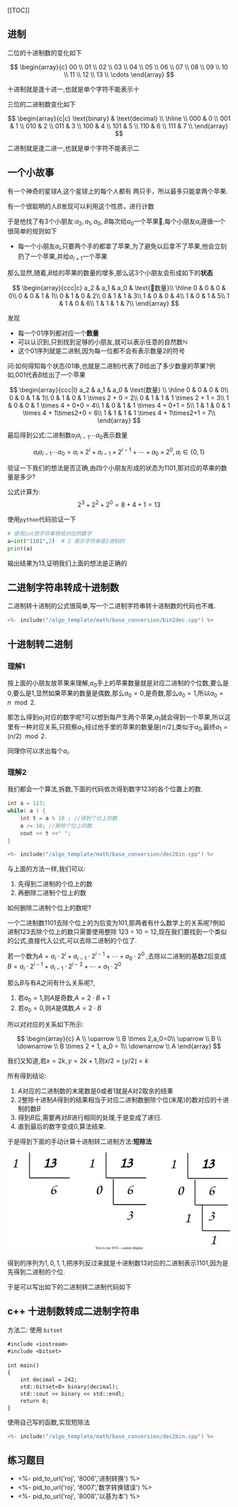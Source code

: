 [[TOC]]

## 进制

二位的十进制数的变化如下

$$
\begin{array}{c}
00 \\
01 \\
02 \\
03 \\
04 \\
05 \\
06 \\
07 \\
08 \\
09 \\
10 \\
11 \\
12 \\
13 \\
\cdots
\end{array}
$$

十进制就是逢十进一,也就是单个字符不能表示十

三位的二进制数变化如下

$$
\begin{array}{c|c}
\text{binary} & \text{decimal} \\
\hline \\
000 & 0 \\
001 & 1 \\
010 & 2 \\
011 & 3 \\
100 & 4 \\
101 & 5 \\
110 & 6 \\
111 & 7 \\
\end{array}
$$

二进制就是逢二进一,也就是单个字符不能表示二

## 一个小故事

有一个神奇的星球$A$,这个星球上的每个人都有
两只手，所以最多只能拿两个苹果.

有一个很聪明的人$B$发现可以利用这个性质，进行计数

于是他找了有$3$个小朋友:$a_2,a_1,a_0$, $B$每次给$a_0$一个苹果🍎,每个小朋友$a_i$遵循一个很简单的规则如下

- 每一个小朋友$a_i$,只要两个手的都拿了苹果,为了避免以后拿不了苹果,他会立刻扔了一个苹果,并给$a_{i+1}$一个苹果

那么显然,随着,$B$给的苹果的数量的增多,那么这3个小朋友会形成如下的**状态**

$$
\begin{array}{ccc|c}
a_2 & a_1 & a_0 & \text{🍎数量}\\
\hline
0 & 0 & 0 & 0\\
0 & 0 & 1 & 1\\
0 & 1 & 0 & 2\\ 
0 & 1 & 1 & 3\\ 
1 & 0 & 0 & 4\\ 
1 & 0 & 1 & 5\\ 
1 & 1 & 0 & 6\\ 
1 & 1 & 1 & 7\\ 
\end{array}
$$

发现

- 每一个$01$序列都对应一个**数量**
- 可以认识到,只到找到足够的小朋友,就可以表示任意的自然数$\mathbb{N}$
- 这个$01$序列就是二进制,因为每一位都不会有表示数量$2$的符号

问:如何得知每个状态($01$串,也就是二进制)代表了$B$给出了多少数量的苹果?例如,$001$代表$B$给出了一个苹果


$$
\begin{array}{ccc|l}
a_2 & a_1 & a_0 & \text{数量} \\
\hline
0 & 0 & 0 & 0\\
0 & 0 & 1 & 1\\
0 & 1 & 0 & 1 \times 2 + 0  = 2\\ 
0 & 1 & 1 & 1 \times 2 + 1  = 3\\ 
1 & 0 & 0 & 1 \times 4 + 0+0  = 4\\ 
1 & 0 & 1 & 1 \times 4 + 0+1  = 5\\  
1 & 1 & 0 & 1 \times 4 + 1\times2+0  = 6\\  
1 & 1 & 1 & 1 \times 4 + 1\times2+1  = 7\\  
\end{array}
$$

最后得到公式:二进制数$a_ia_{i-1}\cdots a_0$表示数量

$$
a_ia_{i-1}\cdots a_0 = a_i \times 2^i + a_{i-1} \times 2^{i-1} + \cdots + a_0 \times 2^0, a_i \in \{0,1\}
$$

验证一下我们的想法是否正确,由四个小朋友形成的状态为$1101$,那对应的苹果的数量是多少?

公式计算为:
$$
2^3 + 2^2 + 2^0 = 8 + 4 + 1 = 13
$$

使用`python`代码验证一下

```python
# 使用int把字符串转成对应的数字
a=int("1101",2)  # 2 表示字符串是2进制的
print(a)
```

输出结果为$13$,证明我们上面的想法是正确的



## 二进制字符串转成十进制数

二进制转十进制的公式很简单,写一个二进制字符串转十进制数的代码也不难.

```cpp
<%- include("/algo_template/math/base_conversion/bin2dec.cpp") %>
```


## 十进制转二进制


### 理解1

按上面的小朋友放苹果来理解,$a_0$手上的苹果数量就是对应二进制的个位数,要么是$0$,要么是$1$,显然如果苹果的数量是偶数,那么$a_0 = 0$,是奇数,那么$a_0 = 1$,所以$a_0 = n \mod 2$.

那怎么得到$a_1$对应的数字呢?可以想到每产生两个苹果,$a_1$就会得到一个苹果,所以这里有一种对应关系,只观察$a_1$,经过他手里的苹果的数量是$\lfloor n /2 \rfloor$,类似于$a_0$,最终$a_1 = (n / 2 ) \mod 2$.

同理你可以求出每个$a_i$.

### 理解2

我们都会一个算法,拆数,下面的代码依次得到数字$123$的各个位置上的数.

```cpp
int a = 123;
while( a ) {
    int t = a % 10 ; //得到个位上的数
    a /= 10; //删除个位上的数
    cout << t <<" ";
}
```

```cpp
<%- include("/algo_template/math/base_conversion/dec2bin.cpp") %>
```

与上面的方法一样,我们可以:

1. 先得到二进制的个位上的数
2. 再删除二进制个位上的数

如何删除二进制个位上的数呢?

一个二进制数$1101$去除个位上的为后变为$101$,那两者有什么数学上的关系呢?例如进制$123$去除个位上的数只需要使用整除 $123 \div 10 = 12$,现在我们要找到一个类似的公式,直接代入公式,可以去除二进制的个位了.

若一个数为$A = a_i \cdot 2^i + a_{i-1} \cdot 2^{i-1} + \cdots + a_0 \cdot 2^0$
,去除以二进制的基数$2$后变成$B = a_i \cdot 2^{i-1} + a_{i-1} \cdot 2^{i-2} + \cdots + a_1 \cdot 2^0$

那么$B$与有$A$之间有什么关系呢?,

1. 若$a_0=1$,则$A$是奇数,$A = 2 \cdot B + 1$
1. 若$a_0=0$,则$A$是偶数,$A = 2 \cdot B$

所以对对应的关系如下所示:

$$
\begin{array}{c}
A \\
\uparrow \\
B \times 2,a_0=0\\
\uparrow \\
B \\
\downarrow \\
B \times 2 + 1, a_0 = 1\\
\downarrow \\
A 
\end{array}
$$

我们又知道,若$x= 2k,y=2k+1$,则$x/2 = \lfloor y/2\rfloor = k$

所有得到结论:

1. $A$对应的二进制数的末尾数是$0$或者$1$就是$A$对$2$取余的结果
2. $2$整除十进制$A$得到的结果相当于对应二进制数删除个位(末尾)的数对应的十进制的数$B$
3. 得到$B$后,需要再对$B$进行相同的处理,于是变成了递归.
4. 直到最后的数字变成$0$,算法结束.

于是得到下面的手动计算十进制转二进制方法:**短除法**

![short_div](./short_div.svg)

得到的序列为$1,0,1,1$,把序列反过来就是十进制数$13$对应的二进制表示$1101$,因为是先得到二进制的个位.


于是可以写出如下的二进制转二进制代码如下

## c++ 十进制数转成二进制字符串

方法二: 使用 `bitset`

```
#include <iostream>
#include <bitset>

int main()
{
    int decimal = 242;
    std::bitset<8> binary(decimal);
    std::cout << binary << std::endl;
    return 0;
}
```

使用自己写的函数,实现短除法

```cpp
<%- include("/algo_template/math/base_conversion/dec2bin.cpp") %>
```

## 练习题目

- <%- pid_to_url('roj', '8006','进制转换') %>
- <%- pid_to_url('roj', '8007','数字转换错误') %>
- <%- pid_to_url('roj', '8008','以基为本') %>